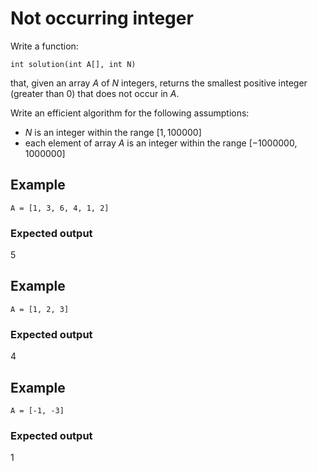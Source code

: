 # Not occurring integer

Write a function:
```
int solution(int A[], int N)
```
that, given an array $A$ of $N$ integers, returns the smallest positive integer (greater than $0$) that does not occur in $A$.

Write an efficient algorithm for the following assumptions:
- $N$ is an integer within the range $[1, 100000]$
- each element of array $A$ is an integer within the range $[−1000000, 1000000]$

## Example
```
A = [1, 3, 6, 4, 1, 2]
```

### Expected output
$5$


## Example
```
A = [1, 2, 3]
```

### Expected output
$4$

## Example
```
A = [-1, -3]
```

### Expected output
$1$
